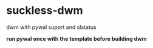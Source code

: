 # suckless-dwm
dwm with pywal suport and slstatus

**run pywal once with the template before building dwm**
